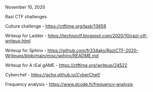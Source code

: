 November 10, 2020

Razi CTF challenges

Culture challenge - https://ctftime.org/task/13658

Writeup for Ladder - https://technoctf.blogspot.com/2020/10/razi-ctf-writeup.html

Writeup for Sphinx - https://github.com/fr334aks/RaziCTF-2020-Writeups/blob/main/misc/sphinx/README.md

Writeup for A rEal gAME - https://ctftime.org/writeup/24522

Cyberchef - https://gchq.github.io/CyberChef/

Frequency analysis - https://www.dcode.fr/frequency-analysis
